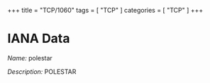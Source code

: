 +++
title = "TCP/1060"
tags = [ "TCP" ]
categories = [ "TCP" ]
+++

# IANA Data

_Name:_ polestar

_Description:_ POLESTAR

